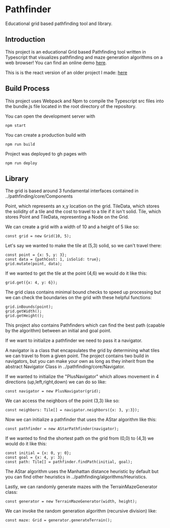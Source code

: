 # Pathfinder

Educational grid based pathfinding tool and library.

## Introduction

This project is an educational Grid based Pathfinding tool written in Typescript that visualizes pathfinding and maze generation algorithms on a web browser! You can find an online demo [here](https://josephprichard.github.io/Pathfinder).

This is is the react version of an older project I made: [here](https://github.com/JosephPrichard/PathfindingVisualizer)

## Build Process

This project uses Webpack and Npm to compile the Typescript src files into the bundle.js file located in the root directory of the repository. 

You can open the development server with
```
npm start
```

You can create a production build with
```
npm run build
```

Project was deployed to gh pages with 
```
npm run deploy
```

## Library

The grid is based around 3 fundamental interfaces contained in ../pathfinding/core/Components

Point, which represents an x,y location on the grid.
TileData, which stores the solidity of a tile and the cost to travel to a tile if it isn't solid.
Tile, which stores Point and TileData, representing a Node on the Grid.

We can create a grid with a width of 10 and a height of 5 like so:
```
const grid = new Grid(10, 5);
```

Let's say we wanted to make the tile at (5,3) solid, so we can't travel there:
```
const point = {x: 5, y: 3};
const data = {pathCost: 1, isSolid: true};
grid.mutate(point, data);
```

If we wanted to get the tile at the point (4,6) we would do it like this:
```
grid.get({x: 4, y: 6});
```

The grid class contains minimal bound checks to speed up processing but we can check the boundaries on 
the grid with these helpful functions:
```
grid.inBounds(point);
grid.getWidth();
grid.getHeight();
```

This project also contains Pathfinders which can find the best path (capable by the algorithm) between an initial and goal point.

If we want to initialize a pathfinder we need to pass it a navigator.

A navigator is a class that encapsulates the grid by determining what tiles we can travel to from a given point. The project
contains two build in navigators, but you can make your own as long as they inherit from the abstract Navigator Class in ../pathfinding/core/Navigator.

If we wanted to initialize the "PlusNavigator" which allows movement in 4 directions (up,left,right,down) we can do so like:
```
const navigator = new PlusNavigator(grid);
```

We can access the neighbors of the point (3,3) like so:
```
const neighbors: Tile[] = navigator.neighbors({x: 3, y:3});
```

Now we can initialize a pathfinder that uses the AStar algorithm like this:
```
const pathfinder = new AStarPathfinder(navigator);
```

If we wanted to find the shortest path on the grid from (0,0) to (4,3) we would do it like this:
```
const initial = {x: 0, y: 0};
const goal = {x: 4, y: 3};
const path: Tile[] = pathfinder.findPath(initial, goal);
```

The AStar algorithm uses the Manhattan distance heuristic by default but you can find other heuristics in ../pathfinding/algorithms/Heuristics.

Lastly, we can randomly generate mazes with the TerrainMazeGenerator class:
```
const generator = new TerrainMazeGenerator(width, height);
```

We can invoke the random generation algorithm (recursive division) like:
```
const maze: Grid = generator.generateTerrain();
```
